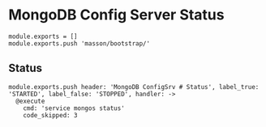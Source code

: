 
# MongoDB Config Server Status

    module.exports = []
    module.exports.push 'masson/bootstrap/'

## Status

    module.exports.push header: 'MongoDB ConfigSrv # Status', label_true: 'STARTED', label_false: 'STOPPED', handler: ->
      @execute
        cmd: 'service mongos status'
        code_skipped: 3
